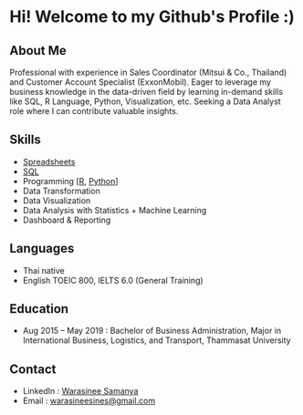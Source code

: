 # Hi! Welcome to my Github's Profile :)


## About Me
Professional with experience in Sales Coordinator (Mitsui & Co., Thailand) and Customer Account Specialist (ExxonMobil). Eager to leverage my business knowledge in the data-driven field by learning in-demand skills like SQL, R Language, Python, Visualization, etc.
Seeking a Data Analyst role where I can contribute valuable insights.

## Skills
- [Spreadsheets](https://github.com/Warasineesines/Spreadsheets)
- [SQL](https://github.com/Warasineesines/SQL)
- Programming [[R](https://github.com/Warasineesines/R/blob/main/README.md), [Python](https://github.com/Warasineesines/Python/blob/main/README.md)]
- Data Transformation
- Data Visualization
- Data Analysis with Statistics + Machine Learning
- Dashboard & Reporting

## Languages
- Thai native
- English TOEIC 800, IELTS 6.0 (General Training)

## Education
- Aug 2015 – May 2019 : Bachelor of Business Administration, Major in International Business, Logistics, and Transport, Thammasat University

## Contact
- LinkedIn : [Warasinee Samanya](https://www.linkedin.com/in/warasinee-samanya-094a39166/)
- Email : warasineesines@gmail.com
